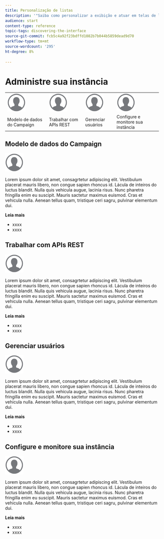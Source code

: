 ```yaml
---
title: Personalização de listas
description: '"Saiba como personalizar a exibição e atuar em telas de lista no Adobe Campaign Standard: classificação, filtragem, exclusão ou duplicação de elementos. Lista as telas que exibem elementos de um ou vários recursos especificados."'
audience: start
content-type: reference
topic-tags: discovering-the-interface
source-git-commit: fcb5c4a92f23bdffd1082b7b044b5859dead9d70
workflow-type: tm+mt
source-wordcount: '295'
ht-degree: 8%

---
```



# Administre sua instância

<table>
<tr>
    <td valign="top">
        <a href="../../start/using/work-with-audiences.md"><img width="60px" alt="condições" src="assets/icon_profile.svg"/></a>
    </td>
    <td valign="top">
        <a href="../../api/using/creating-a-service.md"><img width="60px" alt="condições" src="assets/icon_profile.svg"/></a>
    </td>
    <td valign="top">
        <a href="../../api/using/interacting-with-custom-resources.md"><img width="60px" alt="condições" src="assets/icon_profile.svg"/></a>
    </td>
    <td valign="top">
        <a href="../../api/using/interacting-with-marketing-history.md"><img width="60px" alt="condições" src="assets/icon_profile.svg"/></a>
    </td>
</tr>
<tr>
<td>Modelo de dados do Campaign</td>
<td>Trabalhar com APIs REST</td>
<td>Gerenciar usuários</td>
<td>Configure e monitore sua instância</td>
</tr>
</table>

## Modelo de dados do Campaign

<img width="60px" alt="condições" src="assets/icon_profile.svg"/>

Lorem ipsum dolor sit amet, consagrtetur adipiscing elit. Vestibulum placerat mauris libero, non congue sapien rhoncus id. Lácula de inteiros do luctus blandit. Nulla quis vehicula augue, lacinia risus. Nunc pharetra fringilla enim eu suscipit. Mauris sactetur maximus euismod. Cras et vehicula nulla. Aenean tellus quam, tristique ceri sagru, pulvinar elementum dui.

**Leia mais**

* xxxx
* xxxx

## Trabalhar com APIs REST

<img width="60px" alt="condições" src="assets/icon_profile.svg"/>

Lorem ipsum dolor sit amet, consagrtetur adipiscing elit. Vestibulum placerat mauris libero, non congue sapien rhoncus id. Lácula de inteiros do luctus blandit. Nulla quis vehicula augue, lacinia risus. Nunc pharetra fringilla enim eu suscipit. Mauris sactetur maximus euismod. Cras et vehicula nulla. Aenean tellus quam, tristique ceri sagru, pulvinar elementum dui.

**Leia mais**

* xxxx
* xxxx

## Gerenciar usuários

<img width="60px" alt="condições" src="assets/icon_profile.svg"/>

Lorem ipsum dolor sit amet, consagrtetur adipiscing elit. Vestibulum placerat mauris libero, non congue sapien rhoncus id. Lácula de inteiros do luctus blandit. Nulla quis vehicula augue, lacinia risus. Nunc pharetra fringilla enim eu suscipit. Mauris sactetur maximus euismod. Cras et vehicula nulla. Aenean tellus quam, tristique ceri sagru, pulvinar elementum dui.

**Leia mais**

* xxxx
* xxxx

## Configure e monitore sua instância

<img width="60px" alt="condições" src="assets/icon_profile.svg"/>

Lorem ipsum dolor sit amet, consagrtetur adipiscing elit. Vestibulum placerat mauris libero, non congue sapien rhoncus id. Lácula de inteiros do luctus blandit. Nulla quis vehicula augue, lacinia risus. Nunc pharetra fringilla enim eu suscipit. Mauris sactetur maximus euismod. Cras et vehicula nulla. Aenean tellus quam, tristique ceri sagru, pulvinar elementum dui.

**Leia mais**

* xxxx
* xxxx

